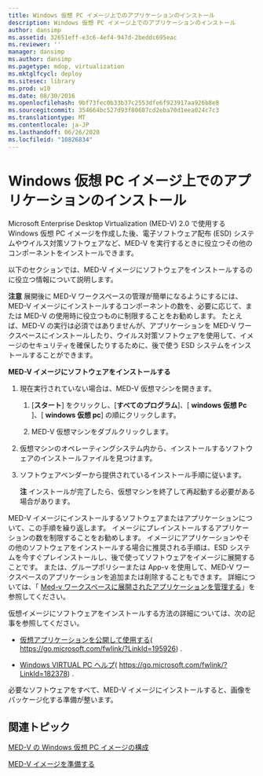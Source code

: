 ```yaml
---
title: Windows 仮想 PC イメージ上でのアプリケーションのインストール
description: Windows 仮想 PC イメージ上でのアプリケーションのインストール
author: dansimp
ms.assetid: 32651eff-e3c6-4ef4-947d-2beddc695eac
ms.reviewer: ''
manager: dansimp
ms.author: dansimp
ms.pagetype: mdop, virtualization
ms.mktglfcycl: deploy
ms.sitesec: library
ms.prod: w10
ms.date: 08/30/2016
ms.openlocfilehash: 9bf73fec0b33b37c2553dfe6f923917aa926b8e8
ms.sourcegitcommit: 354664bc527d93f80687cd2eba70d1eea024c7c3
ms.translationtype: MT
ms.contentlocale: ja-JP
ms.lasthandoff: 06/26/2020
ms.locfileid: "10826834"
---
```

# Windows 仮想 PC イメージ上でのアプリケーションのインストール


Microsoft Enterprise Desktop Virtualization (MED-V) 2.0 で使用する Windows 仮想 PC イメージを作成した後、電子ソフトウェア配布 (ESD) システムやウイルス対策ソフトウェアなど、MED-V を実行するときに役立つその他のコンポーネントをインストールできます。

以下のセクションでは、MED-V イメージにソフトウェアをインストールするのに役立つ情報について説明します。

**注意** 展開後に MED-V ワークスペースの管理が簡単になるようにするには、MED-V イメージにインストールするコンポーネントの数を、必要に応じて、または MED-V の使用時に役立つものに制限することをお勧めします。 たとえば、MED-V の実行は必須ではありませんが、アプリケーションを MED-V ワークスペースにインストールしたり、ウイルス対策ソフトウェアを使用して、イメージのセキュリティを確保したりするために、後で使う ESD システムをインストールすることができます。

 

**MED-V イメージにソフトウェアをインストールする**

1.  現在実行されていない場合は、MED-V 仮想マシンを開きます。

    1.  [**スタート**] をクリックし、[**すべてのプログラム**]、[ **windows 仮想 Pc** ]、[ **windows 仮想 pc**] の順にクリックします。

    2.  MED-V 仮想マシンをダブルクリックします。

2.  仮想マシンのオペレーティングシステム内から、インストールするソフトウェアのインストールファイルを見つけます。

3.  ソフトウェアベンダーから提供されているインストール手順に従います。

    **注** インストールが完了したら、仮想マシンを終了して再起動する必要がある場合があります。

     

MED-V イメージにインストールするソフトウェアまたはアプリケーションについて、この手順を繰り返します。 イメージにプレインストールするアプリケーションの数を制限することをお勧めします。 イメージにアプリケーションやその他のソフトウェアをインストールする場合に推奨される手順は、ESD システムを今すぐプレインストールし、後で使ってソフトウェアをイメージに展開することです。 または、グループポリシーまたは App-v を使用して、MED-V ワークスペースのアプリケーションを追加または削除することもできます。 詳細については、「 [Med-v ワークスペースに展開されたアプリケーションを管理する](managing-applications-deployed-to-med-v-workspaces.md)」を参照してください。

仮想イメージにソフトウェアをインストールする方法の詳細については、次の記事を参照してください。

-   [仮想アプリケーションを公開して使用する](https://go.microsoft.com/fwlink/?LinkId=195926)( https://go.microsoft.com/fwlink/?LinkId=195926) .

-   [Windows VIRTUAL PC ヘルプ](https://go.microsoft.com/fwlink/?LinkId=182378)( https://go.microsoft.com/fwlink/?LinkId=182378) .

必要なソフトウェアをすべて、MED-V イメージにインストールすると、画像をパッケージ化する準備が整います。

## 関連トピック


[MED-V の Windows 仮想 PC イメージの構成](configuring-a-windows-virtual-pc-image-for-med-v.md)

[MED-V イメージを準備する](prepare-a-med-v-image.md)

 

 





